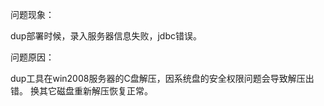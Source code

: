 问题现象： 

dup部署时候，录入服务器信息失败，jdbc错误。


问题原因： 

dup工具在win2008服务器的C盘解压，因系统盘的安全权限问题会导致解压出错。 换其它磁盘重新解压恢复正常。
